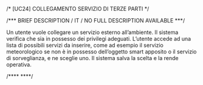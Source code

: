 /* [UC24]  COLLEGAMENTO SERVIZIO DI TERZE PARTI */

/*** BRIEF DESCRIPTION / IT / NO FULL DESCRIPTION AVAILABLE ***/

Un utente vuole collegare un servizio esterno all’ambiente. Il sistema 
verifica che sia in possesso dei privilegi adeguati. L’utente accede ad 
una lista di possibili servizi da inserire, come ad  esempio il servizio 
meteorologico se non è in possesso dell’oggetto smart apposito o il servizio 
di sorveglianza, e ne sceglie uno. Il sistema salva la scelta e la rende operativa.


/**** ****/
